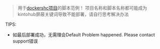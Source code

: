 > 用于[dockershc项目](https://github.com/mixool/dockershc)的脚本范例！ 项目名称和脚本名称都可能成为kintohub屏蔽关键词导致不能部署，请自行思考解决办法

TIPS: 
* 如最后部署成功，无需理会Default Problem happened. Please contact support错误
